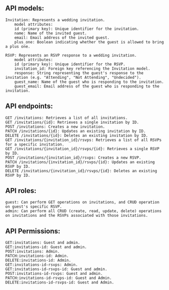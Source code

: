 ## API models:

    Invitation: Represents a wedding invitation. 
        model attributes:
        id (primary key): Unique identifier for the invitation.
        name: Name of the invited guest.
        email: Email address of the invited guest.
        plus_one: Boolean indicating whether the guest is allowed to bring a plus one.

    RSVP: Represents an RSVP response to a wedding invitation. 
        model attributes:
        id (primary key): Unique identifier for the RSVP.
        invitation_id: Foreign key referencing the Invitation model.
        response: String representing the guest's response to the invitation (e.g. "Attending", "Not Attending", "Undecided").
        guest_name: Name of the guest who is responding to the invitation.
        guest_email: Email address of the guest who is responding to the invitation.

## API endpoints:

    GET /invitations: Retrieves a list of all invitations.
    GET /invitations/{id}: Retrieves a single invitation by ID.
    POST /invitations: Creates a new invitation.
    PATCH /invitations/{id}: Updates an existing invitation by ID.
    DELETE /invitations/{id}: Deletes an existing invitation by ID.
    GET /invitations/{invitation_id}/rsvps: Retrieves a list of all RSVPs for a specific invitation.
    GET /invitations/{invitation_id}/rsvps/{id}: Retrieves a single RSVP by ID.
    POST /invitations/{invitation_id}/rsvps: Creates a new RSVP.
    PATCH /invitations/{invitation_id}/rsvps/{id}: Updates an existing RSVP by ID.
    DELETE /invitations/{invitation_id}/rsvps/{id}: Deletes an existing RSVP by ID.


## API roles:

    guest: Can perform GET operations on invitations, and CRUD operation on guest's specific RSVP.
    admin: Can perform all CRUD (create, read, update, delete) operations on invitations and the RSVPs associated with those invitations.

## API Permissions:

    GET:invitations: Guest and admin.
    GET:invitations-id: Guest and admin.
    POST:invitations: Admin.
    PATCH:invitations-id: Admin.
    DELETE:invitations-id: Admin.
    GET:invitations-id-rsvps: Admin.
    GET:invitations-id-rsvps-id: Guest and admin.
    POST:invitations-id-rsvps: Guest and admin.
    PATCH:invitations-id-rsvps-id: Guest and Admin.
    DELETE:invitations-id-rsvps-id: Guest and Admin.
